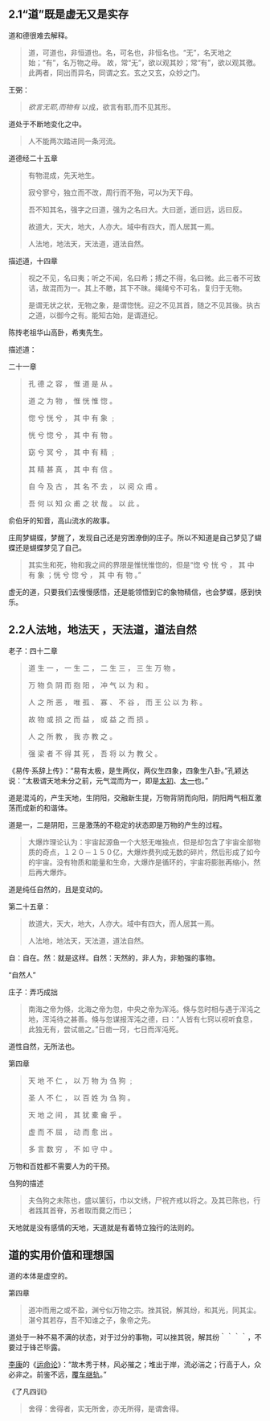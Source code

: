 ## 2.1“道”既是虚无又是实存

道和德很难去解释。

> 道，可道也，非恒道也。名，可名也，非恒名也。“无”，名天地之始；“有”，名万物之母。 故，常“无”，欲以观其妙；常“有”，欲以观其徼。此两者，同出而异名，同谓之玄。玄之又玄，众妙之门。

王弼：

> *欲言无耶,而物有* 以成，欲言有耶,而不见其形。

道处于不断地变化之中。

> 人不能两次踏进同一条河流。

道德经二十五章

> 有物混成，先天地生。
>
> 寂兮寥兮，独立而不改，周行而不殆，可以为天下母。
>
> 吾不知其名，强字之曰道，强为之名曰大。大曰逝，逝曰远，远曰反。
>
> 故道大，天大，地大，人亦大。域中有四大，而人居其一焉。
>
> 人法地，地法天，天法道，道法自然。

描述道，十四章

> 视之不见，名曰夷；听之不闻，名曰希；搏之不得，名曰微。此三者不可致诘，故混而为一。其上不皦，其下不昧。绳绳兮不可名，复归于无物。
>
> 是谓无状之状，无物之象，是谓惚恍。迎之不见其首，随之不见其後。执古之道，以御今之有。能知古始，是谓道纪。

陈抟老祖华山高卧，希夷先生。

描述道：

二十一章

> 孔 德 之 容 ， 惟 道 是 从 。
>
> 道 之 为 物 ， 惟 恍 惟 惚 。
>
> 惚 兮 恍 兮 ， 其 中 有 象 ﹔
>
> 恍 兮 惚 兮 ， 其 中 有 物 。
>
> 窈 兮 冥 兮 ， 其 中 有 精 ﹔
>
> 其 精 甚 真 ， 其 中 有 信 。
>
> 自 今 及 古 ， 其 名 不 去 ， 以 阅 众 甫 。
>
> 吾 何 以 知 众 甫 之 状 哉 。 以 此 。

俞伯牙的知音，高山流水的故事。

庄周梦蝴蝶，梦醒了，发现自己还是穷困潦倒的庄子。所以不知道是自己梦见了蝴蝶还是蝴蝶梦见了自己。

> 其实生和死，物和我之间的界限是惟恍惟惚的，但是“惚 兮 恍 兮 ， 其 中 有 象 ；恍 兮 惚 兮 ， 其 中 有 物 。” 

虚无的道，只要我们去慢慢感悟，还是能领悟到它的象物精信，也会梦蝶，感到快乐。



## 2.2人法地，地法天 ，天法道，道法自然

老子：四十二章

> 道 生 一 ， 一 生 二 ， 二 生 三 ， 三 生 万 物 。
>
> 万 物 负 阴 而 抱 阳 ， 冲 气 以 为 和 。
>
> 人 之 所 恶 ， 唯 孤 、 寡 、 不 谷 ， 而 王 公 以 为 称 。
>
> 故 物 或 损 之 而 益 ， 或 益 之 而 损 。
>
> 人 之 所 教 ， 我 亦 教 之 。
>
> 强 梁 者 不 得 其 死 ， 吾 将 以 为 教 父 。

《易传·系辞上传》：“易有太极，是生两仪，两仪生四象，四象生八卦。”孔颖达说：“太极谓天地未分之前，元气混而为一，即是[太初](https://baike.baidu.com/item/%E5%A4%AA%E5%88%9D)、[太一](https://baike.baidu.com/item/%E5%A4%AA%E4%B8%80)也。”

道是混沌的，产生天地，生阴阳，交融新生提，万物背阴而向阳，阴阳两气相互激荡而成新的和谐体。

道是一，二是阴阳，三是激荡的不稳定的状态即是万物的产生的过程。

> 大爆炸理论认为：宇宙起源鱼一个大怒无唯独点，但是却包含了宇宙全部物质的奇点，１２０－１５０亿，大爆炸费列成无数的碎片，然后形成了如今的宇宙。没有物质和能量和生命，大爆炸是循环的，宇宙将膨胀再缩小，然后再大爆炸。

道是纯任自然的，且是变动的。

第二十五章：

> 故道大，天大，地大，人亦大。域中有四大，而人居其一焉。
>
> 人法地，地法天，天法道，道法自然。

自：自在。然：就是这样。自然：天然的，非人为，非勉强的事物。

“自然人”

庄子：弄巧成拙

> 南海之帝为倏，北海之帝为忽，中央之帝为浑沌。倏与忽时相与遇于浑沌之地，浑沌待之甚善。倏与忽谋报浑沌之德，曰：“人皆有七窍以视听食息，此独无有，尝试凿之。”日凿一窍，七日而浑沌死。

道性自然，无所法也。

第四章

> 天 地 不 仁 ， 以 万 物 为 刍 狗 ﹔
>
> 圣 人 不 仁 ， 以 百 姓 为 刍 狗 。
>
> 天 地 之 间 ， 其 犹 橐 龠 乎 。
>
> 虚 而 不 屈 ， 动 而 愈 出 。
>
> 多 言 数 穷 ， 不 如 守 中 。

万物和百姓都不需要人为的干预。

刍狗的描述

> 夫刍狗之未陈也，盛以箧衍，巾以文绣，尸祝齐戒以将之。及其已陈也，行者践其首脊，苏者取而爨之而已；

天地就是没有感情的天地，天道就是有着特立独行的法则的。

## 道的实用价值和理想国

道的本体是虚空的。

第四章

> 道冲而用之或不盈，渊兮似万物之宗。挫其锐，解其纷，和其光，同其尘。湛兮其若存，吾不知谁之子，象帝之先。

道处于一种不易不满的状态，对于过分的事物，可以挫其锐，解其纷｀｀｀｀，不要过于锋芒毕露。

[李康](https://baike.baidu.com/item/%E6%9D%8E%E5%BA%B7)的《[运命论](https://baike.baidu.com/item/%E8%BF%90%E5%91%BD%E8%AE%BA)》：“故木秀于林，风必摧之；堆出于岸，流必湍之；行高于人，众必非之。前鉴不远，[覆车继轨](https://baike.baidu.com/item/%E8%A6%86%E8%BD%A6%E7%BB%A7%E8%BD%A8)。”　

《了凡四训》

> 舍得：舍得者，实无所舍，亦无所得，是谓舍得。